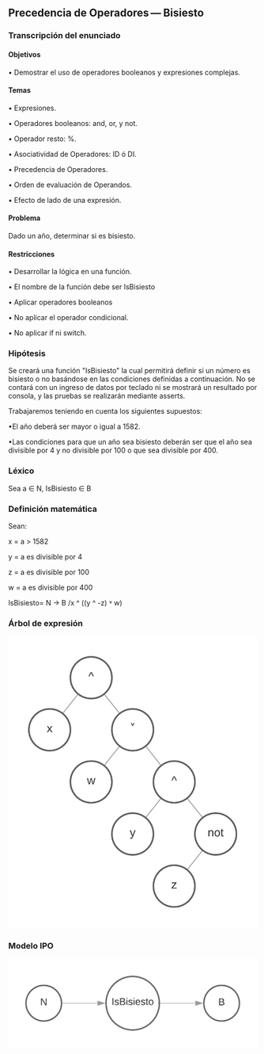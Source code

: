 ## Precedencia de Operadores — Bisiesto

### Transcripción del enunciado

#### Objetivos

• Demostrar el uso de operadores booleanos y expresiones complejas.

#### Temas

• Expresiones.

• Operadores booleanos: and, or, y not.

• Operador resto: %.

• Asociatividad de Operadores: ID ó DI.

• Precedencia de Operadores.

• Orden de evaluación de Operandos.

• Efecto de lado de una expresión.

#### Problema

Dado un año, determinar si es bisiesto.

#### Restricciones

• Desarrollar la lógica en una función.

• El nombre de la función debe ser IsBisiesto

• Aplicar operadores booleanos

• No aplicar el operador condicional.

• No aplicar if ni switch.

### Hipótesis 

Se creará una función "IsBisiesto" la cual permitirá definir si un número es bisiesto o no basándose en las condiciones definidas a continuación.
No se contará con un ingreso de datos por teclado ni se mostrará un resultado por consola, y las pruebas se realizarán mediante asserts. 

Trabajaremos teniendo en cuenta los siguientes supuestos: 

•El año deberá ser mayor o igual a 1582.

•Las condiciones para que un año sea bisiesto deberán ser que el año sea divisible por 4 y no divisible por 100 o que sea divisible por 400.

### Léxico 

Sea a ∈ N, IsBisiesto ∈ B 

### Definición matemática

Sean:

x = a > 1582

y = a es divisible por 4

z = a es divisible por 100

w = a es divisible por 400


IsBisiesto= N → B /x ^ ((y ^ -z) ˅ w) 

### Árbol de expresión

![alt text](https://raw.githubusercontent.com/FlorenciaQz/AED/master/09-Bisiesto/DiagramaArbolDeExpresion.png)

### Modelo IPO

![alt text](https://raw.githubusercontent.com/FlorenciaQz/AED/master/09-Bisiesto/ModeloIPO.png)



